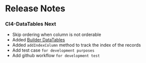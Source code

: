 # Release Notes

### CI4-DataTables Next

- Skip ordering when column is not orderable
- Added [Builder DataTables](./usage/builder-datatable.md)
- Added `addIndexColumn` method to track the index of the records
- Add test case ``for development purposes``
- Add github workflow ``for development test``

